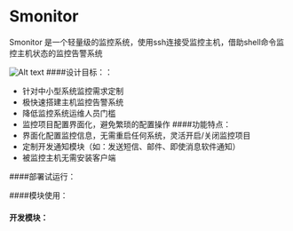 # Smonitor
Smonitor 是一个轻量级的监控系统，使用ssh连接受监控主机，借助shell命令监控主机状态的监控告警系统<br>

 ![Alt text](./70303131622.png)
####设计目标：：
+ 针对中小型系统监控需求定制
+ 极快速搭建主机监控告警系统
+ 降低监控系统运维人员门槛
+ 监控项目配置界面化，避免繁琐的配置操作
####功能特点：
+ 界面化配置监控信息，无需重启任何系统，灵活开启/关闭监控项目
+ 定制开发通知模块（如：发送短信、邮件、即使消息软件通知）
+ 被监控主机无需安装客户端


####部署试运行：

####模块使用：

#### 开发模块：